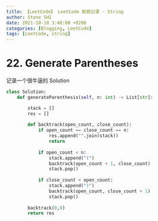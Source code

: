 ```yaml
---
title: 【LeetCode】 LeetCode 刷题记录 - String
author: Stone SHI
date: 2021-10-18 3:40:00 +0200
categories: [Blogging, LeetCode]
tags: [LeetCode, string]
---
```


<head>
    <script src="https://cdn.mathjax.org/mathjax/latest/MathJax.js?config=TeX-AMS-MML_HTMLorMML" type="text/javascript"></script>
    <script type="text/x-mathjax-config">
        MathJax.Hub.Config({
            tex2jax: {
            skipTags: ['script', 'noscript', 'style', 'textarea', 'pre'],
            inlineMath: [['$','$']]
            }
        });
    </script>
</head>

# 22. Generate Parentheses

记录一个很牛逼的 Solution

```python
class Solution:
    def generateParenthesis(self, n: int) -> List[str]:

        stack = []
        res = []
        
        def backtrack(open_count, close_count):
            if open_count == close_count == n:
                res.append("".join(stack))
                return
            
            if open_count < n:
                stack.append("(")
                backtrack(open_count + 1, close_count)
                stack.pop()
                
            if close_count < open_count:
                stack.append(")")
                backtrack(open_count, close_count + 1)
                stack.pop()
        
        backtrack(0,0)
        return res
```